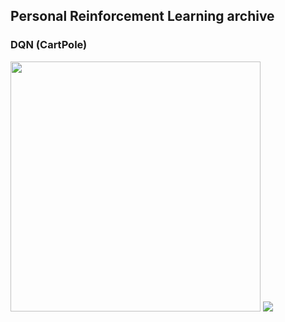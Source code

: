 ## Personal Reinforcement Learning archive

### DQN (CartPole)
<img src="https://github.com/user-attachments/assets/2df8ee13-635d-40f6-a552-9456d7c82298" width = "400">

<img src="https://github.com/user-attachments/assets/86c89e69-36d4-4518-8fb0-141dd0109d4c">

